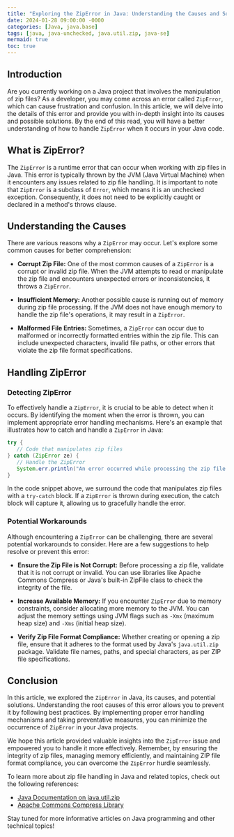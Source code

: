 ```yaml
---
title: "Exploring the ZipError in Java: Understanding the Causes and Solutions"
date: 2024-01-28 09:00:00 -0000
categories: [Java, java.base]
tags: [java, java-unchecked, java.util.zip, java-se]
mermaid: true
toc: true
---
```



## Introduction

Are you currently working on a Java project that involves the manipulation of zip files? As a developer, you may come across an error called `ZipError`, which can cause frustration and confusion. In this article, we will delve into the details of this error and provide you with in-depth insight into its causes and possible solutions. By the end of this read, you will have a better understanding of how to handle `ZipError` when it occurs in your Java code.

## What is ZipError? 

The `ZipError` is a runtime error that can occur when working with zip files in Java. This error is typically thrown by the JVM (Java Virtual Machine) when it encounters any issues related to zip file handling. It is important to note that `ZipError` is a subclass of `Error`, which means it is an unchecked exception. Consequently, it does not need to be explicitly caught or declared in a method's throws clause. 

## Understanding the Causes

There are various reasons why a `ZipError` may occur. Let's explore some common causes for better comprehension:

- **Corrupt Zip File:** One of the most common causes of a `ZipError` is a corrupt or invalid zip file. When the JVM attempts to read or manipulate the zip file and encounters unexpected errors or inconsistencies, it throws a `ZipError`.

- **Insufficient Memory:** Another possible cause is running out of memory during zip file processing. If the JVM does not have enough memory to handle the zip file's operations, it may result in a `ZipError`.

- **Malformed File Entries:** Sometimes, a `ZipError` can occur due to malformed or incorrectly formatted entries within the zip file. This can include unexpected characters, invalid file paths, or other errors that violate the zip file format specifications.

## Handling ZipError

### Detecting ZipError

To effectively handle a `ZipError`, it is crucial to be able to detect when it occurs. By identifying the moment when the error is thrown, you can implement appropriate error handling mechanisms. Here's an example that illustrates how to catch and handle a `ZipError` in Java:

```java
try {
   // Code that manipulates zip files
} catch (ZipError ze) {
   // Handle the ZipError
   System.err.println("An error occurred while processing the zip file: " + ze.getMessage());
}
```

In the code snippet above, we surround the code that manipulates zip files with a `try-catch` block. If a `ZipError` is thrown during execution, the catch block will capture it, allowing us to gracefully handle the error.

### Potential Workarounds

Although encountering a `ZipError` can be challenging, there are several potential workarounds to consider. Here are a few suggestions to help resolve or prevent this error:

- **Ensure the Zip File is Not Corrupt:** Before processing a zip file, validate that it is not corrupt or invalid. You can use libraries like Apache Commons Compress or Java's built-in ZipFile class to check the integrity of the file.

- **Increase Available Memory:** If you encounter `ZipError` due to memory constraints, consider allocating more memory to the JVM. You can adjust the memory settings using JVM flags such as `-Xmx` (maximum heap size) and `-Xms` (initial heap size).

- **Verify Zip File Format Compliance:** Whether creating or opening a zip file, ensure that it adheres to the format used by Java's `java.util.zip` package. Validate file names, paths, and special characters, as per ZIP file specifications.

## Conclusion

In this article, we explored the `ZipError` in Java, its causes, and potential solutions. Understanding the root causes of this error allows you to prevent it by following best practices. By implementing proper error handling mechanisms and taking preventative measures, you can minimize the occurrence of `ZipError` in your Java projects.

We hope this article provided valuable insights into the `ZipError` issue and empowered you to handle it more effectively. Remember, by ensuring the integrity of zip files, managing memory efficiently, and maintaining ZIP file format compliance, you can overcome the `ZipError` hurdle seamlessly.

To learn more about zip file handling in Java and related topics, check out the following references:

- [Java Documentation on java.util.zip](https://docs.oracle.com/javase/8/docs/api/java/util/zip/package-summary.html)
- [Apache Commons Compress Library](https://commons.apache.org/proper/commons-compress/)

Stay tuned for more informative articles on Java programming and other technical topics!
